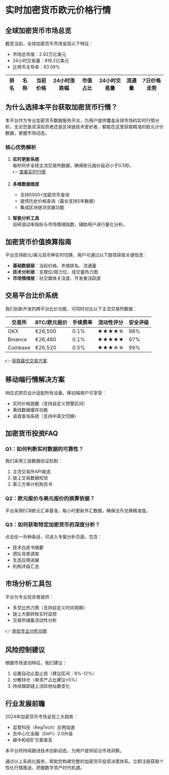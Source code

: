 # 实时加密货币欧元价格行情

## 全球加密货币市场总览

截至当前，全球加密货币市场呈现以下特征：

- 市场总市值：2.92万亿美元  
- 24小时交易量：816.2亿美元  
- 比特币主导率：63.08%

| 排名 | 名称 | 当前价格 | 24小时涨跌幅 | 市值占比 | 24小时交易量 | 流通量 | 7日价格走势 |
| --- | --- | --- | --- | --- | --- | --- | --- |

## 为什么选择本平台获取加密货币行情？

本平台作为专业加密货币数据服务平台，为用户提供覆盖全球市场的实时行情分析。无论您是资深投资者还是区块链技术爱好者，都能在这里获取精准的欧元计价数据，掌握市场动态。

### 核心优势解析

1. **实时更新系统**  
   每秒同步全球主流交易所数据，确保欧元报价延迟小于0.5秒。  
   👉 [查看实时行情](https://bit.ly/okx_welcome)

2. **多维数据维度**  
   - 支持5000+加密货币查询
   - 提供历史价格查询（最长支持5年数据）
   - 集成区块链浏览器功能

3. **智能分析工具**  
   自研波动率指标与市场情绪指数，辅助用户进行量化分析。

## 加密货币价值换算指南

平台支持欧元/美元双币种实时切换，用户可通过以下路径获取关键信息：

- **基础数据层**：当前价格、市值排名、流通量
- **技术分析层**：支撑位/阻力位、成交量热力图
- **市场情绪层**：社交媒体关注度、开发者活跃度

## 交易平台比价系统

我们创新开发的跨平台比价功能，可同时对比以下主流交易所数据：

| 交易所 | BTC/欧元报价 | 手续费率 | 流动性评分 | 安全评级 |
| --- | --- | --- | --- | --- |
| OKX | €26,500 | 0.1% | ★★★★☆ | 98% |
| Binance | €26,480 | 0.1% | ★★★★★ | 97% |
| Coinbase | €26,520 | 0.5% | ★★★☆☆ | 99% |

👉 [获取最优交易方案](https://bit.ly/okx_welcome)

## 移动端行情解决方案

响应式网页设计适配所有设备，移动端用户可享受：

- 实时价格提醒（支持自定义预警区间）
- 离线数据缓存功能
- 语音查询系统（支持中英文切换）

## 加密货币投资FAQ

### Q1：如何判断实时数据的可靠性？
我们采用三层数据验证机制：
1. 主流交易所API直连
2. 链上交易数据校验
3. 第三方审计机构背书

### Q2：欧元报价与美元报价的换算依据？
平台采用ECB欧元汇率基准，每小时更新外汇数据，确保法币兑换精准度。

### Q3：如何获取特定加密货币的深度分析？
点击任一币种条目，可进入专属分析页面，包含：
- 技术白皮书摘要
- 团队背景调查
- 生态应用进展
- 机构评级汇总

## 市场分析工具包

平台为专业投资者提供：
- 多空比热力图（支持自定义时间周期）
- 链上大额转账实时监控
- 交易所储备流动性分析

👉 [体验专业分析功能](https://bit.ly/okx_welcome)

## 风险控制建议

根据市场波动特征，我们建议：
1. 设置自动止盈止损（建议区间：8%-12%）
2. 分散持仓（单资产占比建议≤5%）
3. 持续跟踪链上活跃地址数变化

## 行业发展前瞻

2024年加密货币市场呈现三大趋势：
- 监管科技（RegTech）应用加速
- 去中心化金融（DeFi）2.0升级
- 碳中和挖矿方案普及

本平台将持续跟进技术创新动态，为用户提供前沿市场洞察。

通过以上系统化服务，帮助您构建完整的加密货币投资决策体系。立即注册获取个性化行情推送，把握数字资产时代机遇。